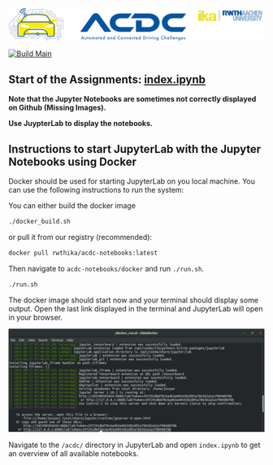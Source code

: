 ![](assets/header_image.png)

[![Build Main](https://github.com/ika-rwth-aachen/acdc-notebooks/actions/workflows/build.yml/badge.svg)](https://github.com/ika-rwth-aachen/acdc-notebooks/actions/workflows/build.yml)


## Start of the Assignments: [index.ipynb](index.ipynb)

__Note that the Jupyter Notebooks are sometimes not correctly displayed on Github (Missing Images).__

__Use JuypterLab to display the notebooks.__


## Instructions to start JupyterLab with the Jupyter Notebooks using Docker
Docker should be used for starting JupyterLab on you local machine. You can use the following instructions to run the system:

You can either build the docker image 
```bash
./docker_build.sh
```

or pull it from our registry (recommended):
```bash
docker pull rwthika/acdc-notebooks:latest
```

Then navigate to `acdc-notebooks/docker` and run `./run.sh`.
```bash
./run.sh
```

The docker image should start now and your terminal should display some output. Open the last link displayed in the terminal and JupyterLab will open in your browser.

![](assets/terminal.png)

Navigate to the `/acdc/` directory in JupyterLab and open `index.ipynb` to get an overview of all available notebooks.
